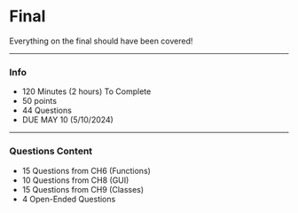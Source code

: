 # Final

Everything on the final should have been covered!

-----
### Info
- 120 Minutes (2 hours) To Complete
- 50 points
- 44 Questions
- DUE MAY 10 (5/10/2024)


-----
### Questions Content
- 15 Questions from CH6 (Functions)
- 10 Questions from CH8 (GUI)
- 15 Questions from CH9 (Classes)
- 4 Open-Ended Questions




